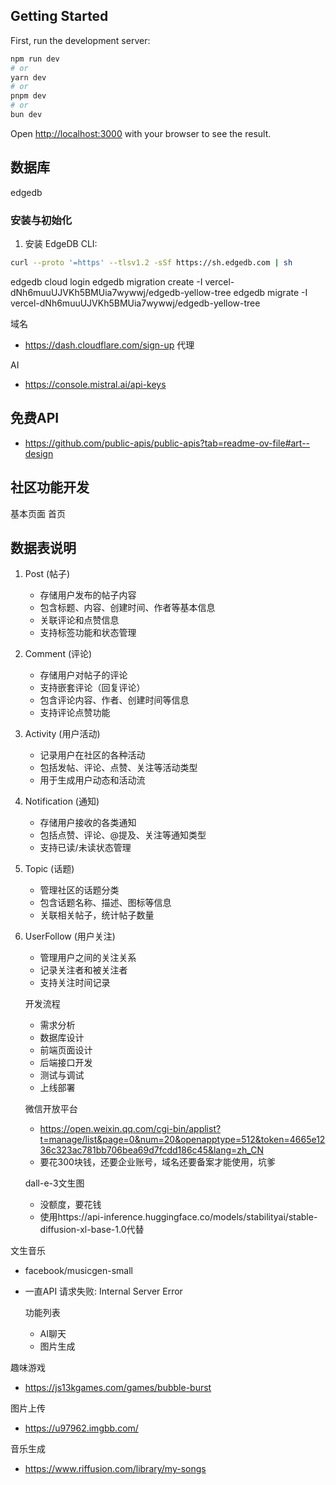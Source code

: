 
## Getting Started

First, run the development server:

```bash
npm run dev
# or
yarn dev
# or
pnpm dev
# or
bun dev
```

Open [http://localhost:3000](http://localhost:3000) with your browser to see the result.


## 数据库
edgedb

### 安装与初始化
1. 安装 EdgeDB CLI:
```bash
curl --proto '=https' --tlsv1.2 -sSf https://sh.edgedb.com | sh
```


edgedb cloud login
edgedb migration create -I vercel-dNh6muuUJVKh5BMUia7wywwj/edgedb-yellow-tree
edgedb migrate -I vercel-dNh6muuUJVKh5BMUia7wywwj/edgedb-yellow-tree


域名
- https://dash.cloudflare.com/sign-up 代理

AI
- https://console.mistral.ai/api-keys


## 免费API
- https://github.com/public-apis/public-apis?tab=readme-ov-file#art--design


## 社区功能开发
基本页面
首页

## 数据表说明
1. Post (帖子)
   
   - 存储用户发布的帖子内容
   - 包含标题、内容、创建时间、作者等基本信息
   - 关联评论和点赞信息
   - 支持标签功能和状态管理
2. Comment (评论)
   
   - 存储用户对帖子的评论
   - 支持嵌套评论（回复评论）
   - 包含评论内容、作者、创建时间等信息
   - 支持评论点赞功能
3. Activity (用户活动)
   
   - 记录用户在社区的各种活动
   - 包括发帖、评论、点赞、关注等活动类型
   - 用于生成用户动态和活动流
4. Notification (通知)
   
   - 存储用户接收的各类通知
   - 包括点赞、评论、@提及、关注等通知类型
   - 支持已读/未读状态管理
5. Topic (话题)
   
   - 管理社区的话题分类
   - 包含话题名称、描述、图标等信息
   - 关联相关帖子，统计帖子数量
6. UserFollow (用户关注)
   
   - 管理用户之间的关注关系
   - 记录关注者和被关注者
   - 支持关注时间记录





   开发流程
   - 需求分析
   - 数据库设计
   - 前端页面设计
   - 后端接口开发
   - 测试与调试
   - 上线部署



   微信开放平台
   - https://open.weixin.qq.com/cgi-bin/applist?t=manage/list&page=0&num=20&openapptype=512&token=4665e1236c323ac781bb706bea69d7fcdd186c45&lang=zh_CN
   - 要花300块钱，还要企业账号，域名还要备案才能使用，坑爹

   dall-e-3文生图
   - 没额度，要花钱
   - 使用https://api-inference.huggingface.co/models/stabilityai/stable-diffusion-xl-base-1.0代替

文生音乐
- facebook/musicgen-small
- 一直API 请求失败: Internal Server Error

   功能列表
   - AI聊天
   - 图片生成


趣味游戏
- https://js13kgames.com/games/bubble-burst


图片上传
- https://u97962.imgbb.com/

音乐生成
- https://www.riffusion.com/library/my-songs